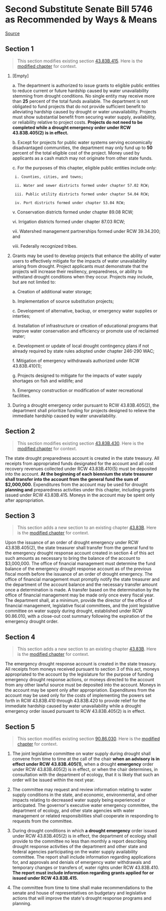 # Second Substitute Senate Bill 5746 as Recommended by Ways & Means

[Source](http://lawfilesext.leg.wa.gov/biennium/2021-22/Pdf/Bills/Senate%20Bills/5746-S2.pdf)
## Section 1
> This section modifies existing section [43.83B.415](/rcw/43_state_government—executive/43.083B_drought_conditions.md). Here is the [modified chapter](rcw/43_state_government—executive/43.083B_drought_conditions.md) for context.

1. [Empty]

    a. The department is authorized to issue grants to eligible public entities to reduce current or future hardship caused by water unavailability stemming from drought conditions. No single entity may receive more than **25** percent of the total funds available. The department is not obligated to fund projects that do not provide sufficient benefit to alleviating hardship caused by drought or water unavailability. Projects must show substantial benefit from securing water supply, availability, or reliability relative to project costs. **Projects do not need to be completed while a drought emergency order under RCW 43.83B.405(2) is in effect.**

    b. Except for projects for public water systems serving economically disadvantaged communities, the department may only fund up to **50** percent of the total eligible cost of the project. Money used by applicants as a cash match may not originate from other state funds.

    c. For the purposes of this chapter, eligible public entities include only:

        i. Counties, cities, and towns;

        ii. Water and sewer districts formed under chapter 57.02 RCW;

        iii. Public utility districts formed under chapter 54.04 RCW;

        iv. Port districts formed under chapter 53.04 RCW;

    v. Conservation districts formed under chapter 89.08 RCW;

    vi. Irrigation districts formed under chapter 87.03 RCW;

    vii. Watershed management partnerships formed under RCW 39.34.200; and

    viii. Federally recognized tribes.

2. Grants may be used to develop projects that enhance the ability of water users to effectively mitigate for the impacts of water unavailability arising from drought. Project applicants must demonstrate that the projects will increase their resiliency, preparedness, or ability to withstand drought conditions when they occur. Projects may include, but are not limited to:

    a. Creation of additional water storage;

    b. Implementation of source substitution projects;

    c. Development of alternative, backup, or emergency water supplies or interties;

    d. Installation of infrastructure or creation of educational programs that improve water conservation and efficiency or promote use of reclaimed water;

    e. Development or update of local drought contingency plans if not already required by state rules adopted under chapter 246-290 WAC;

    f. Mitigation of emergency withdrawals authorized under RCW 43.83B.410(1);

    g. Projects designed to mitigate for the impacts of water supply shortages on fish and wildlife; and

    h. Emergency construction or modification of water recreational facilities.

3. During a drought emergency order pursuant to RCW 43.83B.405(2), the department shall prioritize funding for projects designed to relieve the immediate hardship caused by water unavailability.


## Section 2
> This section modifies existing section [43.83B.430](/rcw/43_state_government—executive/43.083B_drought_conditions.md). Here is the [modified chapter](rcw/43_state_government—executive/43.083B_drought_conditions.md) for context.

The state drought preparedness  account is created in the state treasury. All receipts from appropriated funds designated for the account and all cost recovery revenues collected under RCW 43.83B.410(5) must be deposited into the account. **At the beginning of each biennium the state treasurer shall transfer into the account from the general fund the sum of $2,000,000.** Expenditures from the account may be used for drought **planning and** preparedness  activities under this chapter, including grants issued under RCW 43.83B.415. Moneys in the account may be spent only after appropriation.


## Section 3
> This section adds a new section to an existing chapter [43.83B](/rcw/43_state_government—executive/43.083B_drought_conditions.md). Here is the [modified chapter](rcw/43_state_government—executive/43.083B_drought_conditions.md) for context.

Upon the issuance of an order of drought emergency under RCW 43.83B.405(2), the state treasurer shall transfer from the general fund to the emergency drought response account created in section 4 of this act such amounts as necessary to bring the balance of the account to $3,000,000. The office of financial management must determine the fund balance of the emergency drought response account as of the previous fiscal month before the issuance of an order of drought emergency. The office of financial management must promptly notify the state treasurer and the department of the account balance and the necessary transfer amount once a determination is made. A transfer based on the determination by the office of financial management may be made only once every fiscal year. The department shall, at a minimum, provide the director of the office of financial management, legislative fiscal committees, and the joint legislative committee on water supply during drought, established under RCW 90.86.010, with a close-out cost summary following the expiration of the emergency drought order.


## Section 4
> This section adds a new section to an existing chapter [43.83B](/rcw/43_state_government—executive/43.083B_drought_conditions.md). Here is the [modified chapter](rcw/43_state_government—executive/43.083B_drought_conditions.md) for context.

The emergency drought response account is created in the state treasury. All receipts from moneys received pursuant to section 3 of this act, moneys appropriated to the account by the legislature for the purpose of funding emergency drought response actions, or moneys directed to the account from any other lawful source must be deposited into the account. Moneys in the account may be spent only after appropriation. Expenditures from the account may be used only for the costs of implementing the powers set forth in RCW 43.83B.410 through 43.83B.420 to provide relief for the immediate hardship caused by water unavailability while a drought emergency order issued pursuant to RCW 43.83B.405(2) is in effect.


## Section 5
> This section modifies existing section [90.86.030](/rcw/90_water_rights—environment/90.86_joint_legislative_committee_on_water_supply_during_drought.md). Here is the [modified chapter](rcw/90_water_rights—environment/90.86_joint_legislative_committee_on_water_supply_during_drought.md) for context.

1. The joint legislative committee on water supply during drought shall convene from time to time at the call of the chair **when an advisory is in effect under RCW 43.83B.405(1),** when a drought **emergency** order under RCW 43.83B.405(2) is in effect, or when the chair determines, in consultation with the department of ecology, that it is likely that such an order will be issued within the next year.

2. The committee may request and review information relating to water supply conditions in the state, and economic, environmental, and other impacts relating to decreased water supply being experienced or anticipated. The governor's executive water emergency committee, the department of ecology, and other state agencies with water management or related responsibilities shall cooperate in responding to requests from the committee.

3. During drought conditions in which **a drought emergency** order issued under RCW 43.83B.405(2) is in effect, the department of ecology shall provide to the committee no less than monthly a report describing drought response activities of the department and other state and federal agencies participating on the water supply availability committee. The report shall include information regarding applications for, and approvals and denials of emergency water withdrawals and temporary changes or transfers of, water rights under RCW 43.83B.410. **The report must include information regarding grants applied for or issued under RCW 43.83B.415.**

4. The committee from time to time shall make recommendations to the senate and house of representatives on budgetary and legislative actions that will improve the state's drought response programs and planning.

